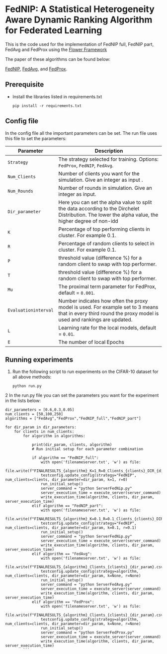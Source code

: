 # FedNIP: A Statistical Heterogeneity Aware Dynamic Ranking Algorithm for Federated Learning
This is the code used for the implementation of FedNIP full, FedNIP part, FedAvg and FedProx using the [Flower Framework](https://flower.dev/)

The paper of these algorithms can be found below:

[FedNIP](https://openreview.net/pdf?id=B7v4QMR6Z9w), 
[FedAvg](https://openreview.net/pdf?d=eoQBpdMy81m#:~:text=The%20Federated%20Averaging%20(FedAvg)%20(,originally%20proposed%20through%20empirical%20observations.)), and [FedProx](https://arxiv.org/abs/1812.06127).


## Prerequisite
* Install the libraries listed in requirements.txt
    ```
    pip install -r requirements.txt
    ```

  
## Config file
In the config file all the important parameters can be set. The run file uses this file to set the parameters:


| Parameter      | Description                                                                                    |
| --------------- | ---------------------------------------------------------------------------------------------- |
| `Strategy`         | The strategy selected for training. Options: `FedProx`, `FedNIP`, `FedAvg`.        |
| `Num_Clients`       | Number of clients you want for the simulation. Give an integer as input . |
| `Num_Rounds`           | Number of rounds in simulation. Give an integer as input. |
| `Dir_parameter`            |  Here you can set the alpha value to split the data according to the Dirchelet Distribution. The lower the alpha value, the higher degree of non-idd                                        |
| `K`    | Percentage of top performing clients in cluster. For example 0.1.                                                                    |
| `R`        | Percentage of random clients to select in cluster. For example 0.1.                                                |
| `P`     | threshold value (difference %) for a random client to swap with top performer.                                                              |
| `T`            | threshold value (difference %) for a random client to swap with top performer.                                    |
| `Mu`           | The proximal term parameter for FedProx, default = `0.001`.                                    |
| `Evaluationinterval`    | Number indicates how often the proxy model is used. For example set to 3 means that in every third round the proxy model is used and rankings are updated.                                         |
| `L`    | Learning rate for the local models, default = `0.01`.                                     |
| `E`     | The number of local Epochs |

## Running experiments

1. Run the following script to run experiments on the CIFAR-10 dataset for all above methods:
    ```
    python run.py
    ```
2 In the run.py file you can set the parameters you want for the experiment in the lists below:

    dir_parameters = [0.6,0.3,0.05]
    num_clients = [50,100,250]
    algorithms = ["FedAvg","FedProx","FedNIP_full","FedNIP_part"]
    
    for dir_param in dir_parameters:
        for clients in num_clients:
            for algorithm in algorithms:
    
                print(dir_param, clients, algorithm)
                # Run initial setup for each parameter combination
    
                if algorithm == "FedNIP_full":
                    with open('filenameserver.txt', 'w') as file:
                        file.write(f"FINALRESULTS_{algorithm}_K=1_R=0_Clients_{clients}_DIR_{dir_param}_newrun.csv")
                    testconfig.update_config(strategy="FedNIP", num_clients=clients, dir_parameter=dir_param, k=1, r=0)
                    run_initial_setup()
                    server_command = "python ServerFedNip.py"
                    server_execution_time = execute_server(server_command)
                    write_execution_time(algorithm, clients, dir_param, server_execution_time)
                elif algorithm == "FedNIP_part":
                    with open('filenameserver.txt', 'w') as file:
                        file.write(f"FINALRESULTS_{algorithm}_K=0.1_R=0.1_Clients_{clients}_DIR_{dir_param}_newrun.csv")
                    testconfig.update_config(strategy="FedNIP", num_clients=clients, dir_parameter=dir_param, k=0.1, r=0.1)
                    run_initial_setup()
                    server_command = "python ServerFedNip.py"
                    server_execution_time = execute_server(server_command)
                    write_execution_time(algorithm, clients, dir_param, server_execution_time)
                elif algorithm == "FedAvg":
                    with open('filenameserver.txt', 'w') as file:
                        file.write(f"FINALRESULTS_{algorithm}_Clients_{clients}_{dir_param}.csv")
                    testconfig.update_config(strategy=algorithm, num_clients=clients, dir_parameter=dir_param, k=None, r=None)
                    run_initial_setup()
                    server_command = "python ServerFedAvg.py"
                    server_execution_time = execute_server(server_command)
                    write_execution_time(algorithm, clients, dir_param, server_execution_time)
                elif algorithm == "FedProx":
                    with open('filenameserver.txt', 'w') as file:
                        file.write(f"FINALRESULTS_{algorithm}_Clients_{clients}_{dir_param}.csv")
                    testconfig.update_config(strategy=algorithm, num_clients=clients, dir_parameter=dir_param, k=None, r=None)
                    run_initial_setup()
                    server_command = "python ServerFedProx.py"
                    server_execution_time = execute_server(server_command)
                    write_execution_time(algorithm, clients, dir_param, server_execution_time)
            ```
